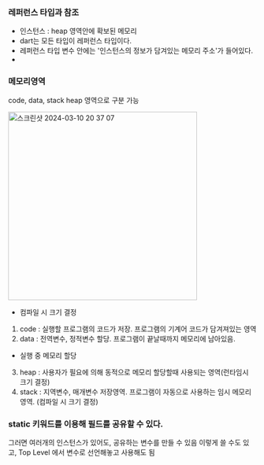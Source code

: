### 레퍼런스 타입과 참조
- 인스턴스 : heap 영역안에 확보된 메모리
- dart는 모든 타입이 레퍼런스 타입이다.
- 레퍼런스 타입 변수 안에는 '인스턴스의 정보가 담겨있는 메모리 주소'가 들어있다.
- 
### 메모리영역
code, data, stack heap 영역으로 구분 가능

<img width="383" alt="스크린샷 2024-03-10 20 37 07" src="https://github.com/tomoyo519/DoWith_frontend/assets/75294638/c526da45-bf3a-4154-82ee-fc34e56483c1">

- 컴파일 시 크기 결정
1. code : 실행할 프로그램의 코드가 저장. 프로그램의 기계어 코드가 담겨져있는 영역
2. data : 전역변수, 정적변수 할당. 프로그램이 끝날때까지 메모리에 남아있음.

- 실행 중 메모리 할당
3. heap : 사용자가 필요에 의해 동적으로 메모리 할당할때 사용되는 영역(런타임시 크기 결정)
4. stack : 지역변수, 매개변수 저장영역. 프로그램이 자동으로 사용하는 임시 메모리 영역. (컴파일 시 크기 결정)

### static 키워드를 이용해 필드를 공유할 수 있다.
그러면 여러개의 인스턴스가 있어도, 공유하는 변수를 만들 수 있음
이렇게 쓸 수도 있고, Top Level 에서 변수로 선언해놓고 사용해도 됨

